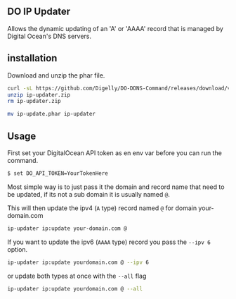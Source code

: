 DO IP Updater
---------------

Allows the dynamic updating of an 'A' or 'AAAA' record that is managed by Digital Ocean's DNS servers.

## installation

Download and unzip the phar file.

```bash
curl -sL https://github.com/Digelly/DO-DDNS-Command/releases/download/v1.0.0/ip-update.zip > ip-updater.zip
unzip ip-updater.zip
rm ip-updater.zip
```

```bash
mv ip-update.phar ip-updater 
```

## Usage
 
First set your DigitalOcean API token as en env var before you can run the command.

```bash
$ set DO_API_TOKEN=YourTokenHere
```

Most simple way is to just pass it the domain and record name that need to be updated, if its not a sub 
domain it is usually named `@`.

This will then update the ipv4 (`A` type) record named `@` for domain your-domain.com

```bash
ip-updater ip:update your-domain.com @
```

If you want to update the ipv6  (`AAAA` type) record you pass the `--ipv 6` option.

```bash
ip-updater ip:update yourdomain.com @ --ipv 6
```

or update both types at once with the `--all` flag

```bash
ip-updater ip:update yourdomain.com @ --all
```
